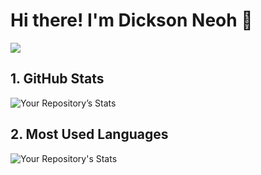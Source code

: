# Hi there! I'm Dickson Neoh 👋

![](https://komarev.com/ghpvc/?username=dnth)

## 1. GitHub Stats
![Your Repository’s Stats](https://github-readme-stats.vercel.app/api?username=dnth&show_icons=true)

## 2. Most Used Languages
![Your Repository's Stats](https://github-readme-stats.vercel.app/api/top-langs/?username=dnth)


